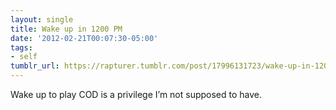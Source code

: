 ```yaml
---
layout: single
title: Wake up in 1200 PM
date: '2012-02-21T00:07:30-05:00'
tags:
- self
tumblr_url: https://rapturer.tumblr.com/post/17996131723/wake-up-in-1200-pm
---
```

Wake up to play COD is a privilege I’m not supposed to have.

